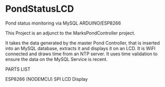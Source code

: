 
# PondStatusLCD
Pond status monitoring via MySQL  ARDUINO/ESP8266

This Project is an adjunct to the MarksPondController project.

It takes the data generated by the master Pond Controller, that is inserted into an MySQL database, extracts it and displays it on an LCD.
It is WiFI connected and draws time from an NTP server. It uses time validation to ensure the data on the MySQL Service is recent.  

PARTS LIST

ESP8266 (NODEMCU)
SPI LCD Display
